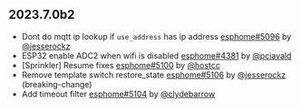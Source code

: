 ## 2023.7.0b2

- Dont do mqtt ip lookup if `use_address` has ip address [esphome#5096](https://github.com/esphome/esphome/pull/5096) by [@jesserockz](https://github.com/jesserockz)
- ESP32 enable ADC2 when wifi is disabled [esphome#4381](https://github.com/esphome/esphome/pull/4381) by [@pciavald](https://github.com/pciavald)
- [Sprinkler] Resume fixes [esphome#5100](https://github.com/esphome/esphome/pull/5100) by [@hostcc](https://github.com/hostcc)
- Remove template switch restore_state [esphome#5106](https://github.com/esphome/esphome/pull/5106) by [@jesserockz](https://github.com/jesserockz) (breaking-change)
- Add timeout filter [esphome#5104](https://github.com/esphome/esphome/pull/5104) by [@clydebarrow](https://github.com/clydebarrow)

